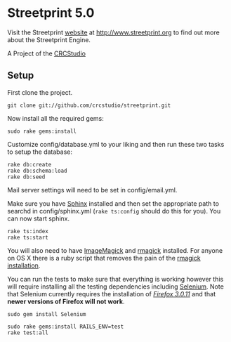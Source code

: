 Streetprint 5.0
===============

Visit the Streetprint [website][website] at http://www.streetprint.org to find out more about the Streetprint Engine.

A Project of the [CRCStudio][studio]

Setup
-----

First clone the project.

    git clone git://github.com/crcstudio/streetprint.git

Now install all the required gems:

    sudo rake gems:install

Customize config/database.yml to your liking and then run these two tasks to setup the database:

    rake db:create
    rake db:schema:load
    rake db:seed

Mail server settings will need to be set in config/email.yml.

Make sure you have [Sphinx][sphinx] installed and then set the appropriate path to searchd in config/sphinx.yml (`rake ts:config` should do this for you).  You can now start sphinx.

    rake ts:index
    rake ts:start

You will also need to have [ImageMagick][imagemagick] and [rmagick][rmagick] installed. For anyone on OS X there is a ruby script that removes the pain of the [rmagick installation][rmagick-osx].  

You can run the tests to make sure that everything is working however this will require installing all the testing dependencies including [Selenium][selenium]. Note that Selenium currently requires the installation of *[Firefox 3.0.11][ff3011]* and that __newer versions of Firefox will not work__.

    sudo gem install Selenium

    sudo rake gems:install RAILS_ENV=test
    rake test:all

[sphinx]:http://sphinxsearch.com
[website]:http://www.streetprint.org
[studio]:http://www.crcstudio.org
[imagemagick]:http://www.imagemagick.org/script/index.php
[selenium]:http://seleniumhq.org
[ff3011]:http://www.mozilla.com/en-US/firefox/all-older.html
[rmagick]:http://rmagick.rubyforge.org/
[rmagick-osx]:http://rubyforge.org/frs/download.php/53894/rm_install-1.2.2.zip